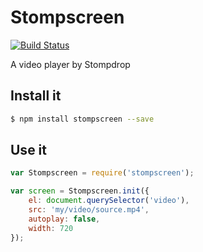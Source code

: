 # Stompscreen

[![Build Status](https://travis-ci.org/kahnjw/stompscreen.png)](https://travis-ci.org/kahnjw/stompscreen)

A video player by Stompdrop


## Install it

```sh
$ npm install stompscreen --save
```

## Use it

```javascript
var Stompscreen = require('stompscreen');

var screen = Stompscreen.init({
    el: document.querySelector('video'),
    src: 'my/video/source.mp4',
    autoplay: false,
    width: 720
});
```
